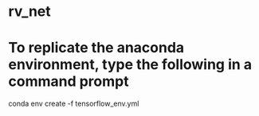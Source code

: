 # rv_net

# To replicate the anaconda environment, type the following in a command prompt
conda env create -f tensorflow_env.yml
